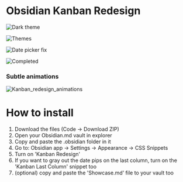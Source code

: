 # Obsidian Kanban Redesign

![Dark theme](https://user-images.githubusercontent.com/92980051/209212818-2247767f-4f02-4ff3-81f4-abed5622b55d.png)

![Themes](https://user-images.githubusercontent.com/92980051/209212472-da5762b8-472d-47db-9f7d-edcecfc3b8fe.png)

![Date picker fix](https://user-images.githubusercontent.com/92980051/209213672-f32c8a8e-bf05-4a19-b010-e35b88857746.png)

![Completed](https://user-images.githubusercontent.com/92980051/209214423-7d07d663-f381-4423-a4fd-86a345abcd19.png)

### Subtle animations

![Kanban_redesign_animations](https://user-images.githubusercontent.com/92980051/209212311-ce579887-9636-40f0-bc8d-88873d2f84c0.gif)

# How to install

1. Download the files (Code -> Download ZIP)
2. Open your Obsidian.md vault in explorer
3. Copy and paste the .obsidian folder in it
4. Go to: Obsidian app -> Settings -> Appearance -> CSS Snippets
5. Turn on 'Kanban Redesign'
6. If you want to gray out the date pips on the last column, turn on the 'Kanban Last Column' snippet too
7. (optional) copy and paste the 'Showcase.md' file to your vault too
